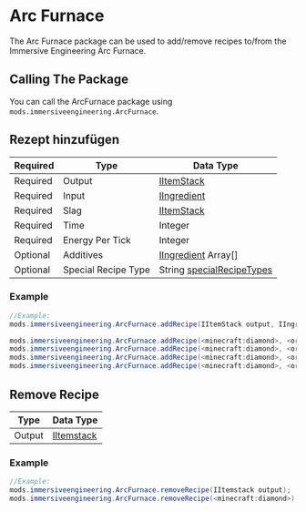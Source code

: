 # Arc Furnace

The Arc Furnace package can be used to add/remove recipes to/from the Immersive Engineering Arc Furnace.

## Calling The Package

You can call the ArcFurnace package using `mods.immersiveengineering.ArcFurnace`.

## Rezept hinzufügen

| Required | Type                | Data Type                                                                              |
| -------- | ------------------- | -------------------------------------------------------------------------------------- |
| Required | Output              | [IItemStack](/Vanilla/Items/IItemStack/)                                               |
| Required | Input               | [IIngredient](/Vanilla/Variable_Types/IIngredient/)                                    |
| Required | Slag                | [IItemStack](/Vanilla/Items/IItemStack/)                                               |
| Required | Time                | Integer                                                                                |
| Required | Energy Per Tick     | Integer                                                                                |
| Optional | Additives           | [IIngredient](/Vanilla/Variable_Types/IIngredient/) Array[]                            |
| Optional | Special Recipe Type | String [specialRecipeTypes](/Mods/Immersive_Engineering/Variables/SpecialRecipeTypes/) |

### Example

```JAVA
//Example:
mods.immersiveengineering.ArcFurnace.addRecipe(IItemStack output, IIngredient input, IItemStack slag, int time, int energyPerTick, @Optional IIngredient[] additives, @Optional String specialRecipeType);

mods.immersiveengineering.ArcFurnace.addRecipe(<minecraft:diamond>, <ore:logWood>, <minecraft:dirt>, 2000, 2048);
mods.immersiveengineering.ArcFurnace.addRecipe(<minecraft:diamond>, <ore:logWood>, <minecraft:dirt>, 2000, 2048, [<ore:oreIron>, <ore:oreGold>]);
mods.immersiveengineering.ArcFurnace.addRecipe(<minecraft:diamond>, <ore:logWood>, <minecraft:dirt>, 2000, 2048, [<ore:oreIron>, <ore:oreGold>], "Ores");
mods.immersiveengineering.ArcFurnace.addRecipe(<minecraft:diamond>, <ore:logWood>, <minecraft:dirt>, 2000, 2048, [<ore:oreIron>, <ore:oreGold>], "Alloying");
```

## Remove Recipe

| Type   | Data Type                                |
| ------ | ---------------------------------------- |
| Output | [IItemstack](/Vanilla/Items/IItemStack/) |

### Example

```JAVA
//Example:
mods.immersiveengineering.ArcFurnace.removeRecipe(IItemstack output);
mods.immersiveengineering.ArcFurnace.removeRecipe(<minecraft:diamond>);
```